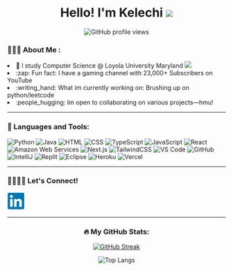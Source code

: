 <h1 align="center">
  Hello! I'm Kelechi
  <img src="https://media.giphy.com/media/hvRJCLFzcasrR4ia7z/giphy.gif" width="30px"/>
</h1>

<div align="center">
    <img src="https://komarev.com/ghpvc/?username=kelechi055&style=flat-square&color=blue" alt="GitHub profile views">
</div>

### 👨🏾‍💻 About Me :
<div>
  <li>
    🔭 I study Computer Science @ Loyola University Maryland <img src="https://media.giphy.com/media/WUlplcMpOCEmTGBtBW/giphy.gif" width="30"><br> 
  </li>
  <li>
    :zap: Fun fact: I have a gaming channel with 23,000+ Subscribers on YouTube
  </li>
  <li>
    :writing_hand: What im currently working on: Brushing up on python/leetcode
  <li>
    :people_hugging: Im open to collaborating on various projects—hmu!
  </li>
  
---

### 🧠 Languages and Tools:
<div>
            <img src="https://cdn.jsdelivr.net/gh/devicons/devicon@latest/icons/python/python-original.svg"
            width="40" title="Python" />
            <img src="https://cdn.jsdelivr.net/gh/devicons/devicon@latest/icons/java/java-original.svg" 
            width="40" title="Java"/>
            <img src="https://cdn.jsdelivr.net/gh/devicons/devicon@latest/icons/html5/html5-original.svg" 
            width="40" title="HTML"/>
            <img src="https://cdn.jsdelivr.net/gh/devicons/devicon@latest/icons/css3/css3-original.svg" 
            width="40" title="CSS"/> 
            <img src="https://cdn.jsdelivr.net/gh/devicons/devicon@latest/icons/typescript/typescript-original.svg"
            width="40" title="TypeScript"/>
            <img src="https://cdn.jsdelivr.net/gh/devicons/devicon@latest/icons/javascript/javascript-original.svg" 
            width="40" title="JavaScript"/>
            <img src="https://cdn.jsdelivr.net/gh/devicons/devicon@latest/icons/react/react-original.svg"
            width="40" title="React"/>
            <img src="https://cdn.jsdelivr.net/gh/devicons/devicon@latest/icons/amazonwebservices/amazonwebservices-original-wordmark.svg"
            width="40" title="Amazon Web Services">
            <img src="https://cdn.jsdelivr.net/gh/devicons/devicon@latest/icons/nextjs/nextjs-original.svg"
            width="40" title="Next.js"/>  
            <img src="https://cdn.jsdelivr.net/gh/devicons/devicon@latest/icons/tailwindcss/tailwindcss-original.svg"
            width="40"title="TailwindCSS"/>
            <img src="https://cdn.jsdelivr.net/gh/devicons/devicon@latest/icons/vscode/vscode-original.svg" 
            width="40" title="VS Code"/>
            <img src="https://cdn.jsdelivr.net/gh/devicons/devicon@latest/icons/github/github-original.svg" 
            width="40" title="GitHub"/>
            <img src="https://cdn.jsdelivr.net/gh/devicons/devicon@latest/icons/intellij/intellij-original.svg" 
            width="40" title="IntelliJ"/>
            <img src="https://cdn.jsdelivr.net/gh/devicons/devicon@latest/icons/replit/replit-original.svg" 
            width="40" title="Replit"/>
            <img src="https://cdn.jsdelivr.net/gh/devicons/devicon@latest/icons/eclipse/eclipse-original.svg" 
            width="40" title="Eclipse"/> 
            <img src="https://cdn.jsdelivr.net/gh/devicons/devicon@latest/icons/heroku/heroku-original.svg" 
            width="40" title="Heroku"/>
            <img src="https://cdn.jsdelivr.net/gh/devicons/devicon@latest/icons/vercel/vercel-original.svg"
            width="40" title="Vercel"/> 
            <br> 
</div>

---

### 🫱🏾‍🫲🏾 Let's Connect!
</div>
<a href="https://www.linkedin.com/in/kelechi-opurum/" target="_blank" title="LinkedIn">
  <img src="https://raw.githubusercontent.com/devicons/devicon/6910f0503efdd315c8f9b858234310c06e04d9c0/icons/linkedin/linkedin-original.svg" alt="LinkedIn" width="40"/>
</a>
</div>

---
<div align="center">

### :fire: My GitHub Stats:

[![GitHub Streak](https://streak-stats.demolab.com?user=kelechi055&theme=highcontrast)](https://git.io/streak-stats)

![Top Langs](https://github-readme-stats.vercel.app/api/top-langs/?username=kelechi055&layout=compact&theme=vision-friendly-dark)


</div>

